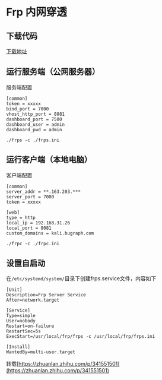 # Frp 内网穿透


## 下载代码
[下载地址](https://github.com/fatedier/frp/releases)

## 运行服务端（公网服务器）

服务端配置

```
[common]
token = xxxxx
bind_port = 7000
vhost_http_port = 8081
dashboard_port = 7500
dashboard_user = admin
dashboard_pwd = admin
```

```
./frps -c ./frps.ini
```

## 运行客户端（本地电脑）

客户端配置

```
[common]
server_addr = **.163.203.***
server_port = 7000
token = xxxxx

[web]
type = http
local_ip = 192.168.31.26
local_port = 8081
custom_domains = kali.bugraph.com
```

```
./frpc -c ./frpc.ini
```

## 设置自启动
在`/etc/systemd/system/`目录下创建frps.service文件，内容如下

```
[Unit]
Description=Frp Server Service
After=network.target

[Service]
Type=simple
User=nobody
Restart=on-failure
RestartSec=5s
ExecStart=/usr/local/frp/frps -c /usr/local/frp/frps.ini

[Install]
WantedBy=multi-user.target
```


转载[https://zhuanlan.zhihu.com/p/341551501](https://zhuanlan.zhihu.com/p/341551501)

